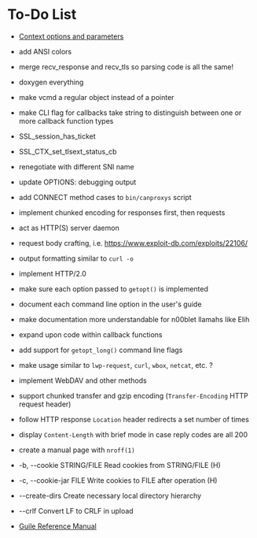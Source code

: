 __To-Do List__
==========

* [Context options and parameters](https://secure.php.net/manual/en/context.php "php.net Language Reference")

* add ANSI colors

* merge recv_response and recv_tls so parsing code is all the same!

* doxygen everything

* make vcmd a regular object instead of a pointer

* make CLI flag for callbacks take string to distinguish between one or more callback function types 

* SSL_session_has_ticket

* SSL_CTX_set_tlsext_status_cb

* renegotiate with different SNI name

* update OPTIONS: debugging output

* add CONNECT method cases to `bin/canproxys` script

* implement chunked encoding for responses first, then requests

* act as HTTP(S) server daemon

* request body crafting, i.e. https://www.exploit-db.com/exploits/22106/

* output formatting similar to `curl -o`

* implement HTTP/2.0

* make sure each option passed to `getopt()` is implemented

* document each command line option in the user's guide

* make documentation more understandable for n00blet llamahs like Elih

* expand upon code within callback functions 

* add support for `getopt_long()` command line flags

* make usage similar to `lwp-request`, `curl`, `wbox`, `netcat`, etc. ?

* implement WebDAV and other methods 

* support chunked transfer and gzip encoding (`Transfer-Encoding` HTTP request header)

* follow HTTP response `Location` header redirects a set number of times

* display `Content-Length` with brief mode in case reply codes are all 200

* create a manual page with `nroff(1)`

* -b, --cookie STRING/FILE  Read cookies from STRING/FILE (H)

*  -c, --cookie-jar FILE  Write cookies to FILE after operation (H)

* --create-dirs   Create necessary local directory hierarchy

* --crlf          Convert LF to CRLF in upload

* [Guile Reference Manual](https://www.gnu.org/software/guile/manual/html_node/Dynamic-FFI.html#Dynamic-FFI "Dynamic FFI")

